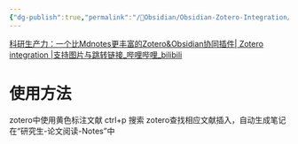 ```yaml
---
{"dg-publish":true,"permalink":"/🧠Obsidian/Obsidian-Zotero-Integration/","dgPassFrontmatter":true}
---
```



[科研生产力：一个比Mdnotes更丰富的Zotero&Obsidian协同插件| Zotero integration |支持图片与跳转链接_哔哩哔哩_bilibili](https://www.bilibili.com/video/BV1jF411A7d6/?spm_id_from=333.337.search-card.all.click&vd_source=b67a7f2d7dfc89b4780327d146b5c2d1)
# 使用方法
zotero中使用黄色标注文献
ctrl+p 搜索 zotero查找相应文献插入，自动生成笔记在“研究生-论文阅读-Notes”中